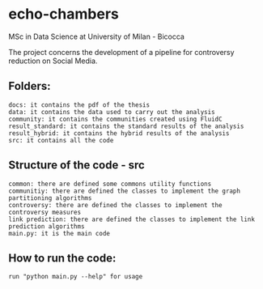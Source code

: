 # echo-chambers
MSc in Data Science at University of Milan - Bicocca

The project concerns the development of a pipeline for controversy reduction on Social Media.

## Folders:

```
docs: it contains the pdf of the thesis
data: it contains the data used to carry out the analysis
community: it contains the communities created using FluidC
result_standard: it contains the standard results of the analysis 
result_hybrid: it contains the hybrid results of the analysis 
src: it contains all the code
```

## Structure of the code - src

```
common: there are defined some commons utility functions
communitiy: there are defined the classes to implement the graph partitioning algorithms
controversy: there are defined the classes to implement the controversy measures
link prediction: there are defined the classes to implement the link prediction algorithms
main.py: it is the main code
```

## How to run the code:

```
run "python main.py --help" for usage
```

